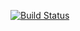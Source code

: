 [![Build Status]](https://travis-ci.org/yrizos/data-object)


[Build Status]: https://travis-ci.org/yrizos/data-object.svg?branch=master
